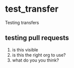 # test_transfer
Testing transfers

## testing pull requests
1. is this visible
2. is this the right org to use?
4. what do you you think?
